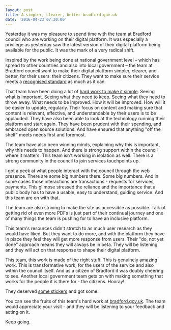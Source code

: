 ```yaml
---
layout: post
title: A simpler, clearer, better bradford.gov.uk
date: '2016-04-23 07:30:00'
---
```


Yesterday it was my pleasure to spend time with the team at Bradford council who are working on their digital platform. It was especially a privilege as yesterday saw the latest version of their digital platform being available for the public. It was the mark of a very radical shift.

Inspired by the work being done at national government level – which has spread to other countries and also into local government – the team at Bradford council want to make their digital platform simpler, clearer, and better, for their users: their citizens. They want to make sure their service meets a [recognised standard](https://www.gov.uk/service-manual/digital-by-default) as much as it can.

That team have been doing a lot of [hard work to make it simple](https://gds.blog.gov.uk/2014/07/28/doing-the-hard-work-to-make-things-simple/). Seeing what is important. Seeing what they need to keep. Seeing what they need to throw away. What needs to be improved. How it will be improved. How will it be easier to update, regularly. Their focus on content and making sure that content is relevant, effective, and understandable by their users is to be applauded. They have also been able to look at the technology running their platform and start again. They have been prudent with their spending, and embraced open source solutions. And have ensured that anything "off the shelf" meets needs first and foremost.

The team have also been winning minds, explaining why this is important, why this needs to happen. And there is strong support within the council where it matters. This team isn't working in isolation as well. There is a strong community in the council to join services touchpoints up.

I got a peek at what people interact with the council through the web presence. There are some big numbers there. Some big numbers. And in some cases those interactions are transactions - requests for services, payments. This glimpse stressed the reliance and the importance that a public body has to have a usable, easy to understand, guiding service. And this team are on with that.

The team are also striving to make the site as accessible as possible. Talk of getting rid of even more PDFs is just part of their continual journey and one of many things the team is pushing for to have an inclusive platform.

This team's resources didn't stretch to as much user research as they would have liked. But they want to do more, and with the platform they have in place they feel they will get more response from users. Their "do, not yet done" approach means they will always be in beta. They will be listening and they will act on that response to shape their digital platform.

This team, this work is made of the right stuff. This is genuinely amazing work. This is transformative work, for the users of the service and also within the council itself. And as a citizen of Bradford it was doubly cheering to see. Another local government team gets on with making something that works for the people it is there for - the citizens. Hooray!

They deserved [some stickers](/gov-patches/) and got some.

You can see the fruits of this team's hard work at [bradford.gov.uk](http://www.bradford.gov.uk). The team would appreciate your visit - and they will be listening to your feedback and acting on it.

Keep going.

